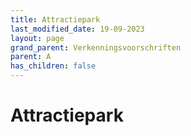 ```yaml
---
title: Attractiepark
last_modified_date: 19-09-2023
layout: page
grand_parent: Verkenningsvoorschriften
parent: A
has_children: false
---
```


Attractiepark
=============

